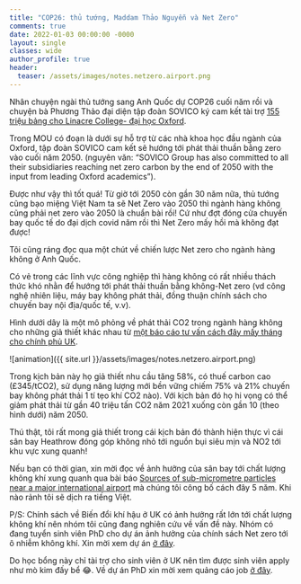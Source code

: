 ```yaml
---
title: "COP26: thủ tướng, Maddam Thảo Nguyễn và Net Zero"
comments: true
date: 2022-01-03 00:00:00 -0000
layout: single
classes: wide
author_profile: true
header:
  teaser: /assets/images/notes.netzero.airport.png
---
```


Nhân chuyện ngài thủ tướng sang Anh Quốc dự COP26 cuối năm rồi và 
chuyện bà Phương Thảo đại diện tập đoàn SOVICO ký cam kết tài trợ [155 triệu bảng cho 
Linacre College- đại học Oxford](https://www.linacre.ox.ac.uk/about/news/transformative-donation-college).

Trong MOU có đoạn là dưới sự hỗ trợ từ các nhà khoa học đầu ngành của Oxford, 
tập đoàn SOVICO cam kết sẽ hướng tới phát thải thuần bằng zero vào cuối năm 2050.
(nguyên văn: “SOVICO Group has also committed to all their subsidiaries reaching net zero carbon by the end of 
2050 with the input from leading Oxford academics”).

Được như vậy thì tốt quá! Từ giờ tới 2050 còn gần 30 năm nữa, thủ tướng cũng bạo miệng Việt Nam ta sẽ Net Zero vào 2050 thì
ngành hàng không cũng phải net zero vào 2050 là chuẩn bài rồi!
Cứ như đợt đóng cửa chuyến bay quốc tế do đại dịch covid năm rồi thì Net Zero mấy hồi mà không đạt được!

Tôi cũng ráng đọc qua một chút về chiến lược Net zero cho ngành hàng không ở Anh Quốc. 

Có vẻ trong các lĩnh vực công nghiệp thì hàng không có rất nhiều thách thức khó nhằn để hướng tới phát thải thuần bằng không-Net zero 
(vd công nghệ nhiên liệu, máy bay không phát thải, đồng thuận chính sách cho chuyến bay nội địa/quốc tế, v.v). 

Hình dưới dây là một mô phỏng về phát thải CO2 trong ngành hàng không cho những giả thiết khác nhau từ 
[một báo cáo tư vấn cách đây mấy tháng cho chính phủ UK](https://www.gov.uk/.../achieving-net-zero-aviation-by-2050). 

![animation]({{ site.url }}/assets/images/notes.netzero.airport.png)

Trong kịch bản này họ giả thiết nhu cầu tăng 58%, có thuế carbon cao (£345/tCO2), 
sử dụng năng lượng mới bền vững chiếm 75% và 21% chuyến bay không phát thải 1 tí tẹo khí CO2 nào). 
Với kịch bản đó họ hi vọng có thể giảm phát thải từ gần 40 triệu tấn CO2 năm 2021 xuống còn gần 10 (theo hình dưới) năm 2050. 

Thú thật, tôi rất mong giả thiết trong cái 
kịch bản đó thành hiện thực vì cái sân bay Heathrow đóng góp không nhỏ tới nguồn bụi siêu mịn và NO2 tới khu vực xung quanh!

Nếu bạn có thời gian, xin mời đọc về ảnh hưởng của sân bay tới chất lượng không khí xung quanh qua bài báo 
[Sources of sub-micrometre particles near a major international airport](https://acp.copernicus.org/articles/17/12379/2017/)
mà chúng tôi công bố cách đây 5 năm. Khi nào rảnh tôi sẽ dịch ra tiếng Việt.

P/S: Chính sách về Biến đổi khí hậu ở UK có ảnh hưởng rất lớn tới chất lượng không khí nên 
nhóm tôi cũng đang nghiên cứu về vấn đề này. Nhóm có đang tuyển sinh viên PhD cho dự án ảnh hưởng 
của chính sách Net zero tới ô nhiễm không khí. Xin mời xem dự án [ở đây](https://fundingawards.nihr.ac.uk/award/NIHR129406).

Do học bổng này chỉ tài trợ cho sinh viên ở UK nên tìm được sinh viên apply như mò kim đấy bể 😂.
Về dự án PhD xin mời xem quảng cáo job [ở đây](https://www.imperial.ac.uk/.../2022_89_SPH_Beevers.pdf).
